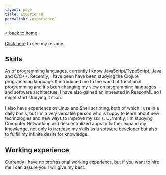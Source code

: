 ```yaml
---
layout: page
title: Experience
permalink: /experience/
---
```

[< back to home](/) <br> <br>
[Click here](/resources/Resume%20-%20Isaac%20Nonato.pdf) to see my resume.

## Skills

As of programming languages, currently I know JavaScript/TypeScript, Java and C/C++. Recently, I have been have been studying the Clojure programming language. It introduced me to the world of functional programming and it's been changing my view on programming languages and software architecture, I have also gained an interested in ReasonML so I might start studying it soon. <br> <br>
I also have experience on Linux and Shell scripting, both of which I use in a daily basis, but I'm a very versatile person who is happy to learn about new technologies and new ways to improve my skills. Currently, I'm studying Computer Networking and descentralized apps to further expand my knowledge, not only to increase my skills as a software developer but also to fulfill my infinite desire for knowledge. <br>

## Working experience

Currently I have no professional working experience, but if you want to hire me I can assure you I will give my best.
